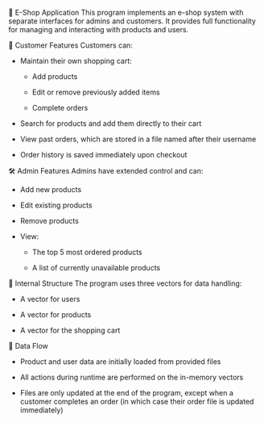 🛒 E-Shop Application
This program implements an e-shop system with separate interfaces for admins and customers. It provides full functionality for managing and interacting with products and users.

👤 Customer Features
Customers can:

 * Maintain their own shopping cart:

    * Add products

     * Edit or remove previously added items

     * Complete orders

 * Search for products and add them directly to their cart

 * View past orders, which are stored in a file named after their username

 * Order history is saved immediately upon checkout

🛠️ Admin Features
Admins have extended control and can:

 * Add new products

 * Edit existing products

 * Remove products

 * View:

    * The top 5 most ordered products

    * A list of currently unavailable products

🧱 Internal Structure
The program uses three vectors for data handling:

 * A vector for users

 * A vector for products

 * A vector for the shopping cart

🔄 Data Flow
 * Product and user data are initially loaded from provided files

 * All actions during runtime are performed on the in-memory vectors

 * Files are only updated at the end of the program, except when a customer completes an order (in which case their order file is updated immediately)
